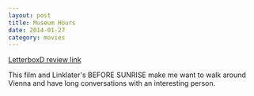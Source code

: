 ```yaml
---
layout: post
title: Museum Hours 
date: 2014-01-27
category: movies
---
```

 
[LetterboxD review link](http://letterboxd.com/samarthbhaskar/film/museum-hours/)

 This film and Linklater's BEFORE SUNRISE make me want to walk around Vienna and have long conversations with an interesting person.
